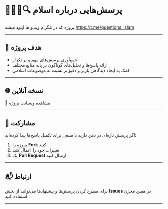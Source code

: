 # 🕵️‍♂️📜🔍 پرسش‌هایی درباره اسلام

پروژه که در تلگرام ویدیو ها اپلود میشه
https://t.me/questions_islam

---

## 🎯 هدف پروژه
- جمع‌آوری پرسش‌های مهم و پر تکرار  
- ارائه پاسخ‌ها و تحلیل‌های گوناگون بر پایه منابع مختلف  
- کمک به ایجاد دیدگاهی بازتر و دقیق‌تر نسبت به موضوعات اسلامی  

---

## 🌐 نسخه آنلاین
🔗 [مشاهده وبسایت پروژه](https://mohammadiko33.github.io/new-islam-question/)

---

## 🤝 مشارکت
اگر پرسش تازه‌ای در ذهن دارید یا منبعی برای تکمیل پاسخ‌ها پیدا کرده‌اید:  
1. پروژه را **Fork** کنید  
2. تغییرات خود را اعمال کنید  
3. یک **Pull Request** ارسال کنید  

---

## 📬 ارتباط
برای مطرح کردن پرسش‌ها و پیشنهادها می‌توانید از بخش **Issues** در همین مخزن استفاده کنید.

--- 

<!-- 

3 Step for make new project

1 : create folder with name in root
2 : create and put README.md inside folder
3 : run command **npm run dev**
 -->